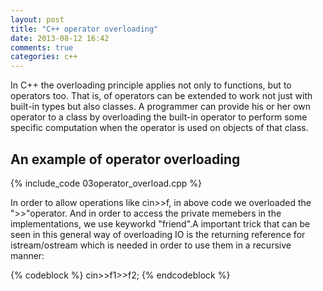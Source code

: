 ```yaml
---
layout: post
title: "C++ operator overloading"
date: 2013-08-12 16:42
comments: true
categories: c++
---
```

In C++ the overloading principle applies not only to functions, but to operators too. That is, of operators can be extended to work not just with built-in types but also classes. A programmer can provide his or her own operator to a class by overloading the built-in operator to perform some specific computation when the operator is used on objects of that class. 

<!--more-->
<h2>An example of operator overloading</h2>

{% include_code 03operator_overload.cpp %}

In order to allow operations like cin>>f, in above code we overloaded the ">>"operator. And in order to access the private memebers in the implementations, we use keyworkd "friend".A important trick that can be seen in this general way of overloading IO is the returning reference for istream/ostream which is needed in order to use them in a recursive manner:

{% codeblock %}
cin>>f1>>f2;
{% endcodeblock %}

